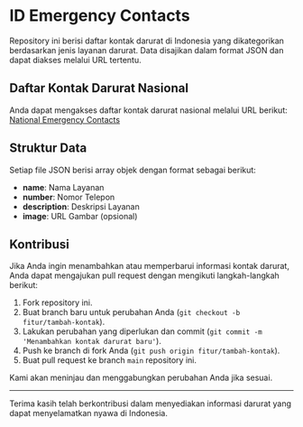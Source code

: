 # ID Emergency Contacts

Repository ini berisi daftar kontak darurat di Indonesia yang dikategorikan berdasarkan jenis layanan darurat. Data disajikan dalam format JSON dan dapat diakses melalui URL tertentu.

## Daftar Kontak Darurat Nasional

Anda dapat mengakses daftar kontak darurat nasional melalui URL berikut:
[National Emergency Contacts](https://raw.githubusercontent.com/maventama/ID_Emergency_Contacts/main/national.json)

## Struktur Data

Setiap file JSON berisi array objek dengan format sebagai berikut:

- **name**: Nama Layanan
- **number**: Nomor Telepon
- **description**: Deskripsi Layanan
- **image**: URL Gambar (opsional)

## Kontribusi

Jika Anda ingin menambahkan atau memperbarui informasi kontak darurat, Anda dapat mengajukan pull request dengan mengikuti langkah-langkah berikut:

1. Fork repository ini.
2. Buat branch baru untuk perubahan Anda (`git checkout -b fitur/tambah-kontak`).
3. Lakukan perubahan yang diperlukan dan commit (`git commit -m 'Menambahkan kontak darurat baru'`).
4. Push ke branch di fork Anda (`git push origin fitur/tambah-kontak`).
5. Buat pull request ke branch `main` repository ini.

Kami akan meninjau dan menggabungkan perubahan Anda jika sesuai.

---

Terima kasih telah berkontribusi dalam menyediakan informasi darurat yang dapat menyelamatkan nyawa di Indonesia.
